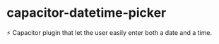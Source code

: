 # capacitor-datetime-picker
⚡️ Capacitor plugin that let the user easily enter both a date and a time. 
